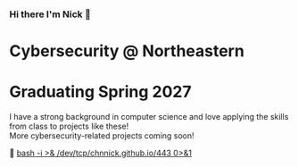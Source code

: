 ### Hi there I'm Nick 👋

<!-- <img width="281" alt="狗" src="狗.png"> -->

<!--
**chnnick/chnnick** is a ✨ _special_ ✨ repository because its `README.md` (this file) appears on your GitHub profile.

Here are some ideas to get you started:

- 🔭 I’m currently working on ...
- 🌱 I’m currently learning ...
- 👯 I’m looking to collaborate on ...
- 🤔 I’m looking for help with ...
- 💬 Ask me about ...
- 📫 How to reach me: ...
- 😄 Pronouns: ...
- ⚡ Fun fact: ...
-->

# Cybersecurity @ Northeastern 
# Graduating Spring 2027
I have a strong background in computer science and love applying the skills from class to projects like these! <br>
More cybersecurity-related projects coming soon! <br>

👀 <a href="https://chnnick.github.io/nickshell/">bash -i >& /dev/tcp/chnnick.github.io/443 0>&1</a>



